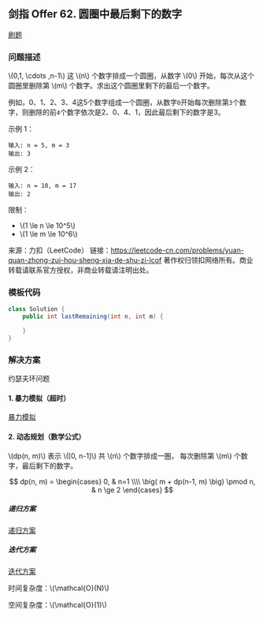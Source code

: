 <script src="https://cdn.bootcss.com/mathjax/2.7.7/MathJax.js?config=TeX-AMS-MML_HTMLorMML"></script>

## 剑指 Offer 62. 圆圈中最后剩下的数字

[刷题](qu062/solu/Solution.java)

### 问题描述

\\(0,1, \cdots ,n-1\\) 这 \\(n\\) 个数字排成一个圆圈，从数字 \\(0\\) 开始，每次从这个圆圈里删除第 \\(m\\) 个数字。求出这个圆圈里剩下的最后一个数字。

例如，0、1、2、3、4这5个数字组成一个圆圈，从数字`0`开始每次删除第`3`个数字，则删除的前`4`个数字依次是2、0、4、1，因此最后剩下的数字是3。

示例 1：

```
输入: n = 5, m = 3
输出: 3
```

示例 2：

```
输入: n = 10, m = 17
输出: 2
```

 

限制：

* \\(1 \le n \le 10^5\\)
* \\(1 \le m \le 10^6\\)

来源：力扣（LeetCode）
链接：https://leetcode-cn.com/problems/yuan-quan-zhong-zui-hou-sheng-xia-de-shu-zi-lcof
著作权归领扣网络所有。商业转载请联系官方授权，非商业转载请注明出处。


### 模板代码

``` java
class Solution {
    public int lastRemaining(int n, int m) {

    }
}
```

### 解决方案


约瑟夫环问题


#### 1. 暴力模拟（超时）

[暴力模拟](qu062/solu1/Solution.java)

#### 2. 动态规划（数学公式）

\\(dp(n, m)\\) 表示 \\([0, n-1]\\) 共 \\(n\\) 个数字排成一圈， 每次删除第 \\(m\\) 个数字，最后剩下的数字。

$$
dp(n, m) = 
\begin{cases}
0, & n=1 \\\\
\big( m + dp(n-1, m) \big) \pmod n, & n \ge 2
\end{cases}
$$

##### 递归方案

[递归方案](qu062/solu2/Solution.java)


##### 迭代方案

[迭代方案](qu062/solu3/Solution.java)

时间复杂度：\\(\mathcal{O}(N)\\)

空间复杂度：\\(\mathcal{O}(1)\\)
